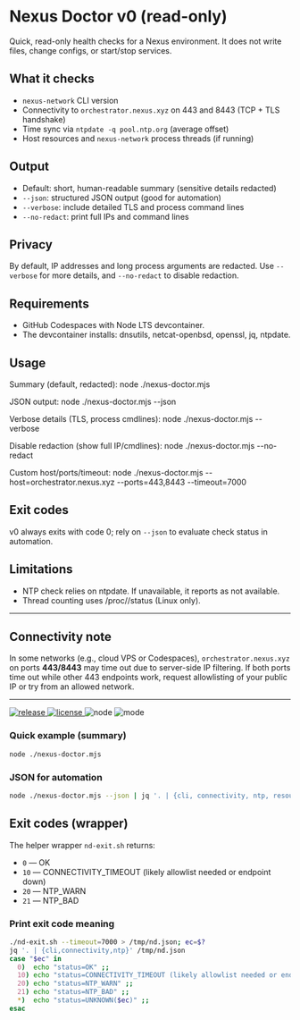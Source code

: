 # Nexus Doctor v0 (read-only)

Quick, read-only health checks for a Nexus environment. It does not write files, change configs, or start/stop services.

## What it checks
- `nexus-network` CLI version
- Connectivity to `orchestrator.nexus.xyz` on 443 and 8443 (TCP + TLS handshake)
- Time sync via `ntpdate -q pool.ntp.org` (average offset)
- Host resources and `nexus-network` process threads (if running)

## Output
- Default: short, human-readable summary (sensitive details redacted)
- `--json`: structured JSON output (good for automation)
- `--verbose`: include detailed TLS and process command lines
- `--no-redact`: print full IPs and command lines

## Privacy
By default, IP addresses and long process arguments are redacted. Use `--verbose` for more details, and `--no-redact` to disable redaction.

## Requirements
- GitHub Codespaces with Node LTS devcontainer.
- The devcontainer installs: dnsutils, netcat-openbsd, openssl, jq, ntpdate.

## Usage
Summary (default, redacted):
  node ./nexus-doctor.mjs

JSON output:
  node ./nexus-doctor.mjs --json

Verbose details (TLS, process cmdlines):
  node ./nexus-doctor.mjs --verbose

Disable redaction (show full IP/cmdlines):
  node ./nexus-doctor.mjs --no-redact

Custom host/ports/timeout:
  node ./nexus-doctor.mjs --host=orchestrator.nexus.xyz --ports=443,8443 --timeout=7000

## Exit codes
v0 always exits with code 0; rely on `--json` to evaluate check status in automation.

## Limitations
- NTP check relies on ntpdate. If unavailable, it reports as not available.
- Thread counting uses /proc/<pid>/status (Linux only).

---

## Connectivity note
In some networks (e.g., cloud VPS or Codespaces), `orchestrator.nexus.xyz` on ports **443/8443** may time out due to server-side IP filtering.
If both ports time out while other 443 endpoints work, request allowlisting of your public IP or try from an allowed network.

---

<p align="left">
  <a href="https://github.com/Wanbogang/nexus-doctor/releases">
    <img alt="release" src="https://img.shields.io/github/v/release/Wanbogang/nexus-doctor?label=release">
  </a>
  <a href="https://github.com/Wanbogang/nexus-doctor/blob/main/LICENSE">
    <img alt="license" src="https://img.shields.io/badge/license-MIT-green">
  </a>
  <img alt="node" src="https://img.shields.io/badge/Node.js-LTS-blue">
  <img alt="mode" src="https://img.shields.io/badge/mode-read--only-informational">
</p>


### Quick example (summary)
```bash
node ./nexus-doctor.mjs
```

### JSON for automation
```bash
node ./nexus-doctor.mjs --json | jq '. | {cli, connectivity, ntp, resources, process}'
```

## Exit codes (wrapper)
The helper wrapper `nd-exit.sh` returns:
- `0`  — OK
- `10` — CONNECTIVITY_TIMEOUT (likely allowlist needed or endpoint down)
- `20` — NTP_WARN
- `21` — NTP_BAD

### Print exit code meaning
```bash
./nd-exit.sh --timeout=7000 > /tmp/nd.json; ec=$?
jq '. | {cli,connectivity,ntp}' /tmp/nd.json
case "$ec" in
  0)  echo "status=OK" ;;
  10) echo "status=CONNECTIVITY_TIMEOUT (likely allowlist needed or endpoint down)" ;;
  20) echo "status=NTP_WARN" ;;
  21) echo "status=NTP_BAD" ;;
  *)  echo "status=UNKNOWN($ec)" ;;
esac

